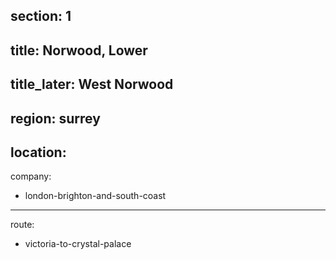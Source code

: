 section: 1
----
title: Norwood, Lower
----
title_later: West Norwood
----
region: surrey
----
location:
----
company:
- london-brighton-and-south-coast
----
route:
- victoria-to-crystal-palace
